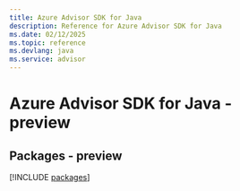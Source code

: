 ```yaml
---
title: Azure Advisor SDK for Java
description: Reference for Azure Advisor SDK for Java
ms.date: 02/12/2025
ms.topic: reference
ms.devlang: java
ms.service: advisor
---
```

# Azure Advisor SDK for Java - preview
## Packages - preview
[!INCLUDE [packages](advisor-index.md)]